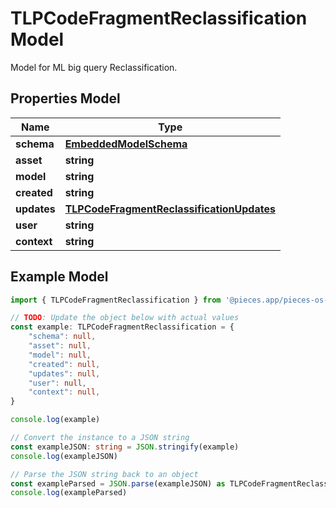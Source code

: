 
# TLPCodeFragmentReclassification Model

Model for ML big query Reclassification.

## Properties Model

Name | Type
------------ | -------------
**schema** | [**EmbeddedModelSchema**](EmbeddedModelSchema)
**asset** | **string**
**model** | **string**
**created** | **string**
**updates** | [**TLPCodeFragmentReclassificationUpdates**](TLPCodeFragmentReclassificationUpdates)
**user** | **string**
**context** | **string**

## Example Model

```typescript
import { TLPCodeFragmentReclassification } from '@pieces.app/pieces-os-client'

// TODO: Update the object below with actual values
const example: TLPCodeFragmentReclassification = {
    "schema": null,
    "asset": null,
    "model": null,
    "created": null,
    "updates": null,
    "user": null,
    "context": null,
}

console.log(example)

// Convert the instance to a JSON string
const exampleJSON: string = JSON.stringify(example)
console.log(exampleJSON)

// Parse the JSON string back to an object
const exampleParsed = JSON.parse(exampleJSON) as TLPCodeFragmentReclassification
console.log(exampleParsed)
```


